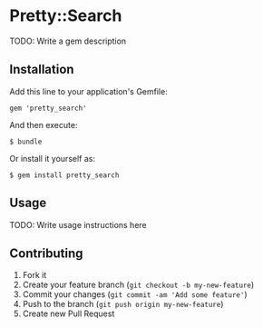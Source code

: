 # Pretty::Search

TODO: Write a gem description

## Installation

Add this line to your application's Gemfile:

    gem 'pretty_search'

And then execute:

    $ bundle

Or install it yourself as:

    $ gem install pretty_search

## Usage

TODO: Write usage instructions here

## Contributing

1. Fork it
2. Create your feature branch (`git checkout -b my-new-feature`)
3. Commit your changes (`git commit -am 'Add some feature'`)
4. Push to the branch (`git push origin my-new-feature`)
5. Create new Pull Request
